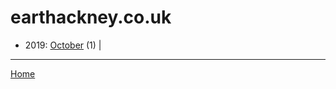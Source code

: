 # earthackney.co.uk

  * 2019: 
      [October](./earthackney-co-uk-2019-10.md) (1) | 

----

[Home](../)
